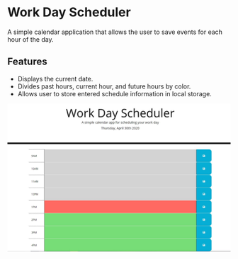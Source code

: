 # Work Day Scheduler

A simple calendar application that allows the user to save events for each hour of the day.

## Features

- Displays the current date.
- Divides past hours, current hour, and future hours by color.
- Allows user to store entered schedule information in local storage.


![image of program](./Assets/workday.JPG)


